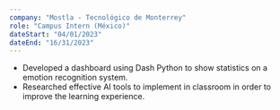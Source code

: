 ```yaml
---
company: "Mostla - Tecnológico de Monterrey"
role: "Campus Intern (México)"
dateStart: "04/01/2023"
dateEnd: "16/31/2023"
---
```


-	Developed a dashboard using Dash Python to show statistics on a emotion recognition system.
-	Researched effective AI tools to implement in classroom in order to improve the learning experience.

